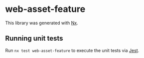 # web-asset-feature

This library was generated with [Nx](https://nx.dev).

## Running unit tests

Run `nx test web-asset-feature` to execute the unit tests via [Jest](https://jestjs.io).
